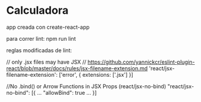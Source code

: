 # Calculadora


app creada con create-react-app

para correr lint: npm run lint

reglas modificadas de lint:

// only .jsx files may have JSX
// https://github.com/yannickcr/eslint-plugin-react/blob/master/docs/rules/jsx-filename-extension.md
'react/jsx-filename-extension': ['error', { extensions: ['.jsx'] }]

//No .bind() or Arrow Functions in JSX Props (react/jsx-no-bind)
"react/jsx-no-bind": [{
  ...
  "allowBind": true 
  ...
}]
